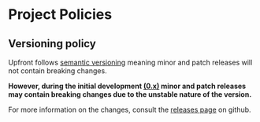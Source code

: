 # Project Policies

## Versioning policy

Upfront follows [semantic versioning](https://semver.org) meaning minor and patch releases will not contain breaking changes.

**However, during the initial development [(0.x)](https://github.com/upfrontjs/framework/tree/release/0.x) minor and patch releases may contain breaking changes due to the unstable nature of the version.**

For more information on the changes, consult the [releases page](https://github.com/upfrontjs/framework/releases) on github.
